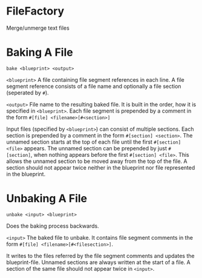 # FileFactory
Merge/unmerge text files

# Baking A File
`bake <blueprint> <output>`

`<blueprint>` A file containing file segment references in each line. 
A file segment reference consists of a file name and optionally a file section (seperated by `#`).

`<output>` File name to the resulting baked file. It is built in the order, how it is specified in `<blueprint>`.
Each file segment is prepended by a comment in the form `#[file] <filename>[#<section>]`

Input files (specified by `<blueprint>`) can consist of multiple sections. 
Each section is prepended by a comment in the form `#[section] <section>`.
The unnamed section starts at the top of each file until the first `#[section] <file>` appears.
The unnamed section can be prepended by just `#[section]`, when nothing appears before the first `#[section] <file>`.
This allows the unnamed section to be moved away from the top of the file.
A section should not appear twice neither in the blueprint nor file represented in the blueprint.


# Unbaking A File
`unbake <input> <blueprint>`

Does the baking process backwards.

`<input>` The baked file to unbake. It contains file segment comments in the form `#[file] <filename>[#<filesection>]`.

It writes to the files referred by the file segment comments and updates the blueprint-file.
Unnamed sections are always written at the start of a file.
A section of the same file should not appear twice in `<input>`.